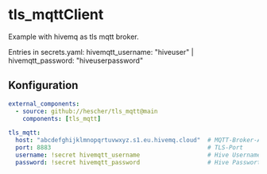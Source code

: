 # tls_mqttClient

Example with hivemq as tls mqtt broker.

Entries in secrets.yaml: hivemqtt_username: "hiveuser" | hivemqtt_password: "hiveuserpassword"

## Konfiguration
```yaml
external_components:
  - source: github://hescher/tls_mqtt@main
    components: [tls_mqtt]

tls_mqtt:
  host: "abcdefghijklmnopqrtuvwxyz.s1.eu.hivemq.cloud"  # MQTT-Broker-Adresse
  port: 8883                                            # TLS-Port
  username: !secret hivemqtt_username                   # Hive Username
  password: !secret hivemqtt_password                   # Hive Passwort
